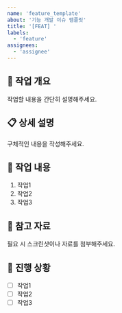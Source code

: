 ```yaml
---
name: 'feature_template'
about: '기능 개발 이슈 템플릿'
title: '[FEAT] '
labels:
  - 'feature'
assignees:
  - 'assignee'
---
```


## 🔧 작업 개요

작업할 내용을 간단히 설명해주세요.

## 📋 상세 설명

구체적인 내용을 작성해주세요.

## 📝 작업 내용

1. 작업1
2. 작업2
3. 작업3

## 📸 참고 자료

필요 시 스크린샷이나 자료를 첨부해주세요.

## 🚀 진행 상황

- [ ] 작업1
- [ ] 작업2
- [ ] 작업3
